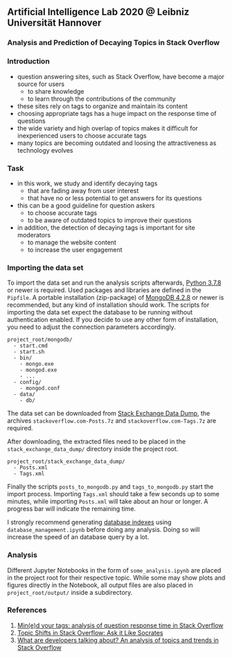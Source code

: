 ## Artificial Intelligence Lab 2020 @ Leibniz Universität Hannover

### Analysis and Prediction of Decaying Topics in Stack Overflow

### Introduction

* question answering sites, such as Stack Overflow, have become a major source for users
  * to share knowledge
  * to learn through the contributions of the community
* these sites rely on tags to organize and maintain its content
* choosing appropriate tags has a huge impact on the response time of questions
* the wide variety and high overlap of topics makes it difficult for inexperienced users to choose accurate tags
* many topics are becoming outdated and loosing the attractiveness as technology evolves

### Task

* in this work, we study and identify decaying tags
  * that are fading away from user interest
  * that have no or less potential to get answers for its questions
* this can be a good guideline for question askers
  * to choose accurate tags
  * to be aware of outdated topics to improve their questions
* in addition, the detection of decaying tags is important for site moderators
  * to manage the website content
  * to increase the user engagement

### Importing the data set

To import the data set and run the analysis scripts afterwards, [Python 3.7.8](https://www.python.org/downloads/release/python-378/) or newer is required. Used packages and libraries are defined in the `Pipfile`. A portable installation (zip-package) of [MongoDB 4.2.8](https://www.mongodb.com/try/download/community) or newer is recommended, but any kind of installation should work. The scripts for importing the data set expect the database to be running without authentication enabled. If you decide to use any other form of installation, you need to adjust the connection parameters accordingly.

```
project_root/mongodb/
  - start.cmd
  - start.sh
  - bin/
    - mongo.exe
    - mongod.exe
    - ...
  - config/
    - mongod.conf
  - data/
    - db/
```

The data set can be downloaded from [Stack Exchange Data Dump](https://archive.org/details/stackexchange), the archives `stackoverflow.com-Posts.7z` and `stackoverflow.com-Tags.7z` are required.

After downloading, the extracted files need to be placed in the `stack_exchange_data_dump/` directory inside the project root.

```
project_root/stack_exchange_data_dump/
  - Posts.xml
  - Tags.xml
```

Finally the scripts `posts_to_mongodb.py` and `tags_to_mongodb.py` start the import process. Importing `Tags.xml` should take a few seconds up to some minutes, while importing `Posts.xml` will take about an hour or longer. A progress bar will indicate the remaining time.

I strongly recommend generating [database indexes](https://docs.mongodb.com/manual/indexes/) using `database_management.ipynb` before doing any analysis. Doing so will increase the speed of an database query by a lot.

### Analysis

Different Jupyter Notebooks in the form of `some_analysis.ipynb` are placed in the project root for their respective topic. While some may show plots and figures directly in the Notebook, all output files are also placed in `project_root/output/` inside a subdirectory.

### References
1. [Min(e)d your tags: analysis of question response time in Stack Overflow](https://dl.acm.org/ft_gateway.cfm?id=3191901&type=pdf)
2. [Topic Shifts in Stack Overflow: Ask it Like Socrates](https://link.springer.com/chapter/10.1007/978-3-319-41754-7_18)
3. [What are developers talking about? An analysis of topics and trends in Stack Overflow](https://dl.acm.org/doi/10.1007/s10664-012-9231-y)
